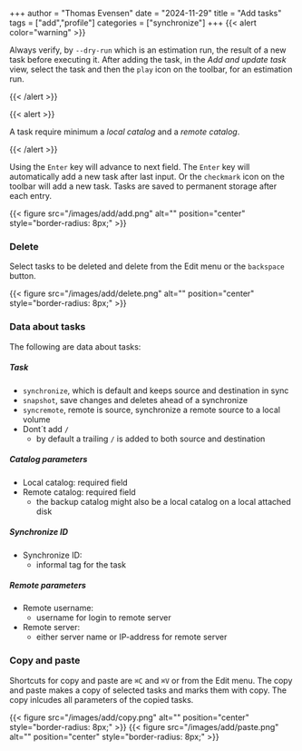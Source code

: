 +++
author = "Thomas Evensen"
date = "2024-11-29"
title =  "Add tasks"
tags = ["add","profile"]
categories = ["synchronize"]
+++
{{< alert color="warning" >}}

Always verify, by `--dry-run` which is an estimation run,  the result of a new task before executing it.
After adding the task, in the *Add and update task* view, select the task and then the `play` icon on the toolbar,
for an estimation run.

{{< /alert >}}

{{< alert >}}

A task require minimum a *local catalog* and a *remote catalog*.

{{< /alert >}}

Using the  `Enter` key will advance to next field. The `Enter` key will automatically add a new task after last input. Or the `checkmark` icon on the toolbar
will add a new task. Tasks are saved to permanent storage after each entry.

{{< figure src="/images/add/add.png" alt="" position="center" style="border-radius: 8px;" >}}

### Delete

Select tasks to be deleted and delete from the Edit menu or the `backspace` button.

{{< figure src="/images/add/delete.png" alt="" position="center" style="border-radius: 8px;" >}}

### Data about tasks

The following are data about tasks:

##### Task

- `synchronize`, which is default and keeps source and destination in sync
- `snapshot`, save changes and deletes ahead of a synchronize
- `syncremote`, remote is source, synchronize a remote source to a local volume
- Dont´t add `/`
  - by default a trailing `/` is added to both source and destination

##### Catalog parameters

- Local catalog: required field
- Remote catalog: required field
  - the backup catalog might also be a local catalog on a local attached disk

##### Synchronize ID

- Synchronize ID:
  - informal tag for the task

##### Remote parameters

- Remote username:
  - username for login to remote server
- Remote server:
  - either server name or IP-address for remote server

### Copy and paste

Shortcuts for copy and paste are `⌘C` and  `⌘V` or from the Edit menu. The copy and paste makes a copy of selected tasks and marks them with copy.
The copy inlcudes all parameters of the copied tasks.

{{< figure src="/images/add/copy.png" alt="" position="center" style="border-radius: 8px;" >}}
{{< figure src="/images/add/paste.png" alt="" position="center" style="border-radius: 8px;" >}}
